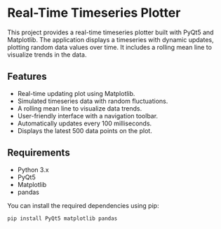 # Real-Time Timeseries Plotter

This project provides a real-time timeseries plotter built with PyQt5 and Matplotlib. The application displays a timeseries with dynamic updates, plotting random data values over time. It includes a rolling mean line to visualize trends in the data.

## Features
- Real-time updating plot using Matplotlib.
- Simulated timeseries data with random fluctuations.
- A rolling mean line to visualize data trends.
- User-friendly interface with a navigation toolbar.
- Automatically updates every 100 milliseconds.
- Displays the latest 500 data points on the plot.

## Requirements

- Python 3.x
- PyQt5
- Matplotlib
- pandas

You can install the required dependencies using pip:

```bash
pip install PyQt5 matplotlib pandas
